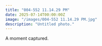 ```yaml
---
title: "004-552 11.14.29 PM"
date: 2025-07-14T00:00:00Z
image: "/images/004-552 11.14.29 PM.jpg"
description: "Untitled photo."
---
```


A moment captured.
